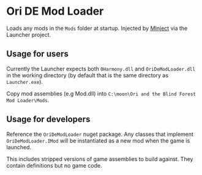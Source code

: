 # Ori DE Mod Loader

Loads any mods in the `Mods` folder at startup. Injected by [MInject](https://github.com/EquiFox/MInject) via the Launcher project.

## Usage for users

Currently the Launcher expects both `0Harmony.dll` and `OriDeModLoader.dll` in the working directory (by default that is the same directory as `Launcher.exe`).

Copy mod assemblies (e.g Mod.dll) into `C:\moon\Ori and the Blind Forest Mod Loader\Mods`.

## Usage for developers

Reference the `OriDeModLoader` nuget package. Any classes that implement `OriDeModLoader.IMod` will be instantiated as a new mod when the game is launched.

This includes stripped versions of game assemblies to build against. They contain definitions but no game code.